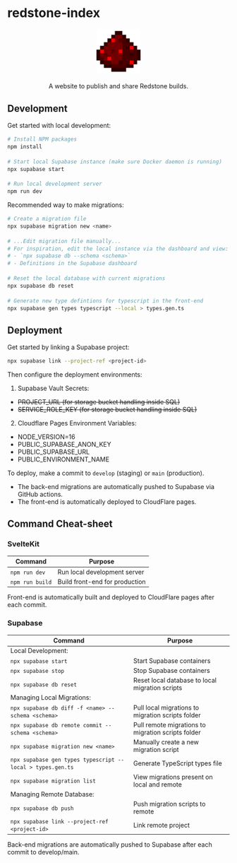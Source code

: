 # redstone-index

<div align="center"><img src="static/redstone_dust.webp" height="100" width="100" style="display: block; margin: 20px auto;" align="center"></div>

<div align="center"><span style="display: block; margin: 20px auto; width: 400px">A website to publish and share Redstone builds.</span></div>


## Development

Get started with local development:
```bash
# Install NPM packages
npm install

# Start local Supabase instance (make sure Docker daemon is running)
npx supabase start

# Run local development server
npm run dev
```

Recommended way to make migrations:
```bash
# Create a migration file
npx supabase migration new <name>

# ...Edit migration file manually...
# For inspiration, edit the local instance via the dashboard and view:
# - `npx supabase db --schema <schema>`
# - Definitions in the Supabase dashboard

# Reset the local database with current migrations
npx supabase db reset

# Generate new type defintions for typescript in the front-end
npx supabase gen types typescript --local > types.gen.ts
```

## Deployment

Get started by linking a Supabase project:
```bash
npx supabase link --project-ref <project-id>
```

Then configure the deployment environments:
1. Supabase Vault Secrets:
  * ~~PROJECT_URL (for storage bucket handling inside SQL)~~
  * ~~SERVICE_ROLE_KEY (for storage bucket handling inside SQL)~~
2. Cloudflare Pages Environment Variables:
  * NODE_VERSION=16
  * PUBLIC_SUPABASE_ANON_KEY
  * PUBLIC_SUPABASE_URL
  * PUBLIC_ENVIRONMENT_NAME

To deploy, make a commit to `develop` (staging) or `main` (production).
* The back-end migrations are automatically pushed to Supabase via GitHub actions.
* The front-end is automatically deployed to CloudFlare pages.

## Command Cheat-sheet

### SvelteKit

| Command         | Purpose                        |
| --------------- | ------------------------------ |
| `npm run dev`   | Run local development server   |
| `npm run build` | Build front-end for production |

Front-end is automatically built and deployed to CloudFlare pages after each commit.

### Supabase

| Command                                                    | Purpose                                            |
| ---------------------------------------------------------- | -------------------------------------------------- |
| Local Development:                                         |                                                    |
| `npx supabase start`                                       | Start Supabase containers                          |
| `npx supabase stop`                                        | Stop Supabase containers                           |
| `npx supabase db reset`                                    | Reset local database to local migration scripts    |
| Managing Local Migrations:                                 |                                                    |
| `npx supabase db diff -f <name> --schema <schema>`         | Pull local migrations to migration scripts folder  |
| `npx supabase db remote commit --schema <schema>`          | Pull remote migrations to migration scripts folder |
| `npx supabase migration new <name>`                        | Manually create a new migration script             |
| `npx supabase gen types typescript --local > types.gen.ts` | Generate TypeScript types file                     |
| `npx supabase migration list`                              | View migrations present on local and remote        |
| Managing Remote Database:                                  |                                                    |
| `npx supabase db push`                                     | Push migration scripts to remote                   |
| `npx supabase link --project-ref <project-id>`             | Link remote project                                |

Back-end migrations are automatically pushed to Supabase after each commit to develop/main.
